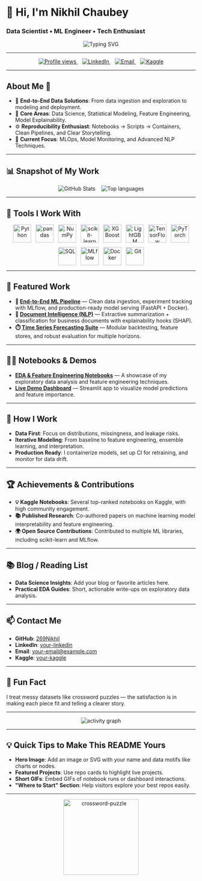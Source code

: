 # 👋 Hi, I'm **Nikhil Chaubey**  
### **Data Scientist • ML Engineer • Tech Enthusiast**

<p align="center">
  <img src="https://readme-typing-svg.demolab.com?font=Fira+Code&weight=500&pause=800&color=00F7FF&center=true&vCenter=true&width=680&lines=Turning+data+into+impact;Modeling+with+clarity+%26+explainability;Building+reproducible+ML+systems" alt="Typing SVG" />
</p>

---

<p align="center">
  <a href="https://github.com/269Nikhil" title="GitHub Profile">
    <img src="https://komarev.com/ghpvc/?username=269Nikhil&color=0e75b6" alt="Profile views" />
  </a>
  &nbsp;&nbsp;
  <a href="https://www.linkedin.com/in/your-linkedin" title="LinkedIn" target="_blank">
    <img src="https://img.shields.io/badge/LinkedIn-0077B5?style=for-the-badge&logo=linkedin&logoColor=white" alt="LinkedIn" />
  </a>
  &nbsp;&nbsp;
  <a href="mailto:your-email@example.com" title="Email">
    <img src="https://img.shields.io/badge/Email-D14836?style=for-the-badge&logo=gmail&logoColor=white" alt="Email" />
  </a>
  &nbsp;&nbsp;
  <a href="https://kaggle.com/your-kaggle" title="Kaggle" target="_blank">
    <img src="https://img.shields.io/badge/Kaggle-20BEFF?style=for-the-badge&logo=kaggle&logoColor=black" alt="Kaggle" />
  </a>
</p>

---

## About Me 🚀
- 🔭 **End-to-End Data Solutions**: From data ingestion and exploration to modeling and deployment.  
- 🧠 **Core Areas**: Data Science, Statistical Modeling, Feature Engineering, Model Explainability.  
- ⚙️ **Reproducibility Enthusiast**: Notebooks → Scripts → Containers, Clean Pipelines, and Clear Storytelling.  
- 🌱 **Current Focus**: MLOps, Model Monitoring, and Advanced NLP Techniques.

---

## 📊 Snapshot of My Work
<p align="center">
  <img src="https://github-readme-stats.vercel.app/api?username=269Nikhil&show_icons=true&theme=radical&count_private=true" alt="GitHub Stats" />
  &nbsp;&nbsp;
  <img src="https://github-readme-stats.vercel.app/api/top-langs/?username=269Nikhil&layout=compact&theme=radical" alt="Top languages" />
</p>

---

## 🔧 Tools I Work With
<p align="center" style="display:flex; flex-wrap:wrap; gap:12px; justify-content:center;">
  <img src="https://skillicons.dev/icons?i=py" alt="Python" width="48" title="Python" />
  <img src="https://skillicons.dev/icons?i=pandas" alt="pandas" width="48" title="pandas" />
  <img src="https://skillicons.dev/icons?i=numpy" alt="NumPy" width="48" title="NumPy" />
  <img src="https://skillicons.dev/icons?i=scikitlearn" alt="scikit-learn" width="48" title="scikit-learn" />
  <img src="https://skillicons.dev/icons?i=xg" alt="XGBoost" width="48" title="XGBoost" />
  <img src="https://skillicons.dev/icons?i=lightgbm" alt="LightGBM" width="48" title="LightGBM" />
  <img src="https://skillicons.dev/icons?i=tensorflow" alt="TensorFlow" width="48" title="TensorFlow" />
  <img src="https://skillicons.dev/icons?i=pytorch" alt="PyTorch" width="48" title="PyTorch" />
  <img src="https://skillicons.dev/icons?i=sql" alt="SQL" width="48" title="SQL" />
  <img src="https://skillicons.dev/icons?i=mlflow" alt="MLflow" width="48" title="MLflow" />
  <img src="https://skillicons.dev/icons?i=docker" alt="Docker" width="48" title="Docker" />
  <img src="https://skillicons.dev/icons?i=git" alt="Git" width="48" title="Git" />
</p>

---

## 🌟 Featured Work
- **🔬 [End-to-End ML Pipeline](https://github.com/269Nikhil/e2e-ml-pipeline)** — Clean data ingestion, experiment tracking with MLflow, and production-ready model serving (FastAPI + Docker).  
- **🧾 [Document Intelligence (NLP)](https://github.com/269Nikhil/doc-intel)** — Extractive summarization + classification for business documents with explainability hooks (SHAP).  
- **⏱️ [Time Series Forecasting Suite](https://github.com/269Nikhil/time-series-suite)** — Modular backtesting, feature stores, and robust evaluation for multiple horizons.

---

## 🧑‍💻 Notebooks & Demos
- **[EDA & Feature Engineering Notebooks](#)** — A showcase of my exploratory data analysis and feature engineering techniques.  
- **[Live Demo Dashboard](#)** — Streamlit app to visualize model predictions and feature importance.

---

## 💼 How I Work
- **Data First**: Focus on distributions, missingness, and leakage risks.  
- **Iterative Modeling**: From baseline to feature engineering, ensemble learning, and interpretation.  
- **Production Ready**: I containerize models, set up CI for retraining, and monitor for data drift.

---

## 🏆 Achievements & Contributions
- **💡 Kaggle Notebooks**: Several top-ranked notebooks on Kaggle, with high community engagement.
- **📚 Published Research**: Co-authored papers on machine learning model interpretability and feature engineering.  
- **🌍 Open Source Contributions**: Contributed to multiple ML libraries, including scikit-learn and MLflow.

---

## 📚 Blog / Reading List
- **Data Science Insights**: Add your blog or favorite articles here.
- **Practical EDA Guides**: Short, actionable write-ups on exploratory data analysis.

---

## 📫 Contact Me
- **GitHub**: [269Nikhil](https://github.com/269Nikhil)  
- **LinkedIn**: [your-linkedin](https://www.linkedin.com/in/your-linkedin)  
- **Email**: [your-email@example.com](mailto:your-email@example.com)  
- **Kaggle**: [your-kaggle](https://kaggle.com/your-kaggle)

---

## 🎉 Fun Fact
I treat messy datasets like crossword puzzles — the satisfaction is in making each piece fit and telling a clearer story.

---

<p align="center">
  <img src="https://github-readme-activity-graph.vercel.app/graph?username=269Nikhil&theme=react-dark&area=true" alt="activity graph" />
</p>

---

## 💡 Quick Tips to Make This README Yours
- **Hero Image**: Add an image or SVG with your name and data motifs like charts or nodes.  
- **Featured Projects**: Use repo cards to highlight live projects.
- **Short GIFs**: Embed GIFs of notebook runs or dashboard interactions.
- **"Where to Start" Section**: Help visitors explore your best repos easily.

---

<p align="center">
  <img src="https://media.giphy.com/media/dl9L3ab9khnizTfgCA/giphy.gif" alt="crossword-puzzle" width="200"/>
</p>
